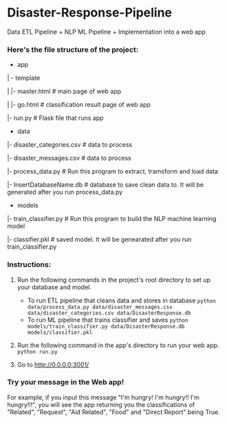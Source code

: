 # Disaster-Response-Pipeline
Data ETL Pipeline + NLP ML Pipeline + Implementation into a web app

### Here's the file structure of the project:
- app

| - template

| |- master.html  # main page of web app

| |- go.html  # classification result page of web app

|- run.py  # Flask file that runs app

- data

|- disaster_categories.csv  # data to process 

|- disaster_messages.csv  # data to process

|- process_data.py # Run this program to extract, tramsform and load data

|- InsertDatabaseName.db   # database to save clean data to. It will be generated after you run process_data.py

- models

|- train_classifier.py # Run this program to build the NLP machine learning model

|- classifier.pkl  # saved model. It will be genearated after you run train_classifier.py

### Instructions:
1. Run the following commands in the project's root directory to set up your database and model.

    - To run ETL pipeline that cleans data and stores in database
        `python data/process_data.py data/disaster_messages.csv data/disaster_categories.csv data/DisasterResponse.db`
    - To run ML pipeline that trains classifier and saves
        `python models/train_classifier.py data/DisasterResponse.db models/classifier.pkl`

2. Run the following command in the app's directory to run your web app.
    `python run.py`

3. Go to http://0.0.0.0:3001/

### Try your message in the Web app!
For example, if you input this message "I'm hungry! I'm hungry!! I'm hungry!!!", you will see the app returning you the classifications of "Related", "Request", "Aid Related", "Food" and "Direct Report" being True.
